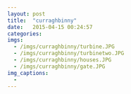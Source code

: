 ```yaml
---
layout: post
title:  "curraghbinny"
date:   2015-04-15 00:24:57
categories:
imgs:
  - /imgs/curraghbinny/turbine.JPG
  - /imgs/curraghbinny/turbinetwo.JPG
  - /imgs/curraghbinny/houses.JPG
  - /imgs/curraghbinny/gate.JPG
img_captions:
  -
---
```

